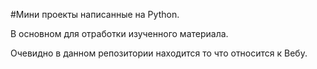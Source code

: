 #Мини проекты написанные на Python.

В основном для отработки изученного материала. 

Очевидно в данном репозитории находится то что относится к Вебу. 

